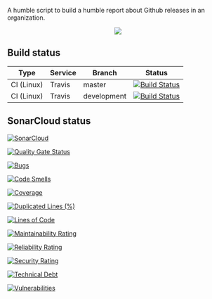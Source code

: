 A humble script to build a humble report about Github releases in an organization.

<p align="center">
    <a href="https://www.python.org/">
        <img src="https://img.shields.io/badge/built%20with-Python3-red.svg" />
    </a>
</p>

## Build status
Type            | Service               | Branch            | Status
---             | ---                   | ---               | ---
CI (Linux)      | Travis                | master            | [![Build Status](https://travis-ci.com/alanverdugo/github_release_report.svg?branch=master)](https://travis-ci.com/alanverdugo/github_release_report)
CI (Linux)      | Travis                | development       | [![Build Status](https://travis-ci.com/alanverdugo/github_release_report.svg?branch=development)](https://travis-ci.com/alanverdugo/github_release_report)


## SonarCloud status

[![SonarCloud](https://sonarcloud.io/images/project_badges/sonarcloud-white.svg)](https://sonarcloud.io/dashboard?id=alanverdugo_github_release_report)

[![Quality Gate Status](https://sonarcloud.io/api/project_badges/measure?project=alanverdugo_github_release_report&metric=alert_status)](https://sonarcloud.io/dashboard?id=alanverdugo_github_release_report)

[![Bugs](https://sonarcloud.io/api/project_badges/measure?project=alanverdugo_github_release_report&metric=bugs)](https://sonarcloud.io/dashboard?id=alanverdugo_github_release_report)

[![Code Smells](https://sonarcloud.io/api/project_badges/measure?project=alanverdugo_github_release_report&metric=code_smells)](https://sonarcloud.io/dashboard?id=alanverdugo_github_release_report)

[![Coverage](https://sonarcloud.io/api/project_badges/measure?project=alanverdugo_github_release_report&metric=coverage)](https://sonarcloud.io/dashboard?id=alanverdugo_github_release_report)

[![Duplicated Lines (%)](https://sonarcloud.io/api/project_badges/measure?project=alanverdugo_github_release_report&metric=duplicated_lines_density)](https://sonarcloud.io/dashboard?id=alanverdugo_github_release_report)

[![Lines of Code](https://sonarcloud.io/api/project_badges/measure?project=alanverdugo_github_release_report&metric=ncloc)](https://sonarcloud.io/dashboard?id=alanverdugo_github_release_report)

[![Maintainability Rating](https://sonarcloud.io/api/project_badges/measure?project=alanverdugo_github_release_report&metric=sqale_rating)](https://sonarcloud.io/dashboard?id=alanverdugo_github_release_report)

[![Reliability Rating](https://sonarcloud.io/api/project_badges/measure?project=alanverdugo_github_release_report&metric=reliability_rating)](https://sonarcloud.io/dashboard?id=alanverdugo_github_release_report)

[![Security Rating](https://sonarcloud.io/api/project_badges/measure?project=alanverdugo_github_release_report&metric=security_rating)](https://sonarcloud.io/dashboard?id=alanverdugo_github_release_report)

[![Technical Debt](https://sonarcloud.io/api/project_badges/measure?project=alanverdugo_github_release_report&metric=sqale_index)](https://sonarcloud.io/dashboard?id=alanverdugo_github_release_report)

[![Vulnerabilities](https://sonarcloud.io/api/project_badges/measure?project=alanverdugo_github_release_report&metric=vulnerabilities)](https://sonarcloud.io/dashboard?id=alanverdugo_github_release_report)
